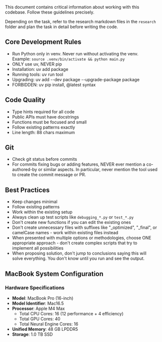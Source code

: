 This document contains critical information about working with this codebase. Follow these guidelines precisely.

Depending on the task, refer to the research markdown files in the `research` folder and plan the task in detail before writing the code.

## Core Development Rules

- Run Python only in venv. Never run without activating the venv. Example: `source .venv/bin/activate && python main.py`
- ONLY use uv, NEVER pip
- Installation: uv add package
- Running tools: uv run tool
- Upgrading: uv add --dev package --upgrade-package package
- FORBIDDEN: uv pip install, @latest syntax

## Code Quality

- Type hints required for all code
- Public APIs must have docstrings
- Functions must be focused and small
- Follow existing patterns exactly
- Line length: 88 chars maximum

## Git

- Check git status before commits
- For commits fixing bugs or adding features, NEVER ever mention a co-authored-by or similar aspects. In particular, never mention the tool used to create the commit message or PR.

## Best Practices

- Keep changes minimal
- Follow existing patterns
- Work within the existing setup
- Always clean up test scripts like `debugging_*.py` or `test_*.py`
- Don't create new functions if you can edit the existing ones
- Don't create unnecessary files with suffixes like "_optimized", "_final", or camelCase names - work within existing files instead
- When presented with multiple options or methodologies, choose ONE appropriate approach - don't create complex scripts that try to implement all possibilities
- When proposing solution, don't jump to conclusions saying this will solve everything. You don't know until you run and see the output.


## MacBook System Configuration

### Hardware Specifications

- **Model**: MacBook Pro (16-inch)
- **Model Identifier**: Mac16.5
- **Processor**: Apple M4 Max
  - Total CPU Cores: 16 (12 performance + 4 efficiency)
  - Total GPU Cores: 40
  - Total Neural Engine Cores: 16
- **Unified Memory**: 48 GB LPDDR5
- **Storage**: 1.0 TB SSD